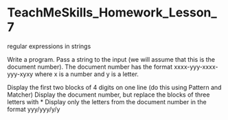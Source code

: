 # TeachMeSkills_Homework_Lesson_7
regular expressions in strings

Write a program.
Pass a string to the input (we will assume that this is the document number).
The document number has the format xxxx-yyy-xxxx-yyy-xyxy
where x is a number and y is a letter.

Display the first two blocks of 4 digits on one line (do this using Pattern and Matcher)
Display the document number, but replace the blocks of three letters with *
Display only the letters from the document number in the format yyy/yyy/y/y
